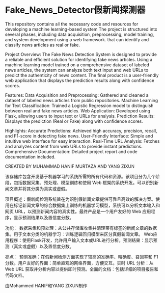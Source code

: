 # Fake_News_Detector假新闻探测器

This repository contains all the necessary code and resources for developing a machine learning-based system The project is structured into several phases, including data acquisition, preprocessing, model training, and system development using a web framework. that can identify and classify news articles as real or fake.

Project Overview: The Fake News Detection System is designed to provide a reliable and efficient solution for identifying fake news articles. Using a machine learning model trained on a comprehensive dataset of labeled news articles, the system can analyze both text input and web URLs to predict the authenticity of news content. The final product is a user-friendly web application that displays the prediction results along with confidence scores.

Features: Data Acquisition and Preprocessing: Gathered and cleaned a dataset of labeled news articles from public repositories. Machine Learning for Text Classification: Trained a Logistic Regression model to distinguish between real and fake news articles. Web Application: Developed using Flask, allowing users to input text or URLs for analysis. Prediction Results: Displays the prediction (Real or Fake) along with confidence scores.

Highlights: Accurate Predictions: Achieved high accuracy, precision, recall, and F1-score in detecting fake news. User-Friendly Interface: Simple and intuitive web interface for easy interaction. Real-Time URL Analysis: Fetches and analyzes content from web URLs to provide instant predictions. Comprehensive Documentation: Detailed project report and code documentation included.

CREATED BY MUHAMMAD HANIF MURTAZA AND YANG ZIXUN

该存储库包含开发基于机器学习的系统所需的所有代码和资源。该项目分为几个阶段，包括数据采集、预处理、模型训练和使用 Web 框架的系统开发。可以识别新闻文章并将其分类为真实或虚假。

项目概述：假新闻检测系统旨在为识别假新闻文章提供可靠且高效的解决方案。使用在标记新闻文章的综合数据集上训练的机器学习模型，系统可以分析文本输入和网页 URL，以预测新闻内容的真实性。最终产品是一个用户友好的 Web 应用程序，显示预测结果以及置信度分数。

功能： 数据采集和预处理：从公共存储库收集并清理带有标签的新闻文章的数据集。用于文本分类的机器学习：训练逻辑回归模型来区分真假新闻文章。 Web应用程序：使用Flask开发，允许用户输入文本或URL进行分析。预测结果：显示预测（真实或虚假）以及置信度分数。

亮点： 预测准确：在假新闻检测方面实现了较高的准确率、精确度、召回率和 F1 分数。用户友好的界面：简单直观的网络界面，方便交互。实时 URL 分析：从 Web URL 获取并分析内容以提供即时预测。全面的文档：包括详细的项目报告和代码文档。

由Mohammed HANIF和YANG ZIXUN制作
